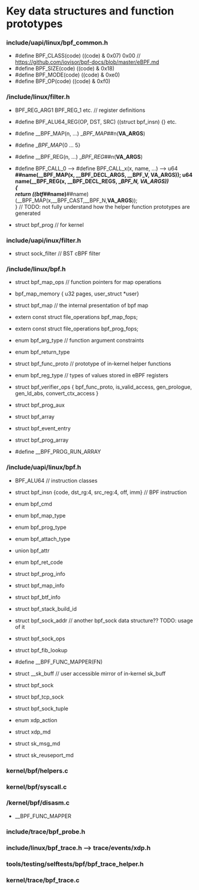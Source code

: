 
# Key data structures and function prototypes #

### include/uapi/linux/bpf_common.h ###
* #define BPF_CLASS(code) ((code) & 0x07)		0x00 // https://github.com/iovisor/bpf-docs/blob/master/eBPF.md
* #define BPF_SIZE(code)  ((code) & 0x18)
* #define BPF_MODE(code)  ((code) & 0xe0)
* #define BPF_OP(code)    ((code) & 0xf0)



### /include/linux/filter.h ###
* BPF_REG_ARG1   BPF_REG_1  etc.    // register definitions

* #define BPF_ALU64_REG(OP, DST, SRC)	((struct bpf_insn) {}  etc.

* #define __BPF_MAP(n, ...) __BPF_MAP_##n(__VA_ARGS__)
* #define __BPF_MAP_{0 ... 5}
* #define __BPF_REG(n, ...) __BPF_REG_##n(__VA_ARGS__)
* #define BPF_CALL_0 -->
  #define BPF_CALL_x(x, name, ...)	   -->
	u64 ____##name(__BPF_MAP(x, __BPF_DECL_ARGS, __BPF_V, __VA_ARGS__));
  u64 name(__BPF_REG(x, __BPF_DECL_REGS, __BPF_N, __VA_ARGS__))	       \
  {								       \
    return ((btf_##name)____##name)(__BPF_MAP(x,__BPF_CAST,__BPF_N,__VA_ARGS__));\
  }
 // TODO: not fully understand how the helper function prototypes are generated

* struct bpf_prog               // for kernel


### include/uapi/inux/filter.h ###
* struct sock_filter        // BST cBPF filter


### /include/linux/bpf.h ###
* struct bpf_map_ops        // function pointers for map operations
* bpf_map_memory  { u32 pages, user_struct *user}
* struct bpf_map            // the internal presentation of bpf map
* extern const struct file_operations bpf_map_fops;
* extern const struct file_operations bpf_prog_fops;

* enum bpf_arg_type         // function argument constraints
* enum bpf_return_type
* struct bpf_func_proto     // prototype of in-kernel helper functions
* enum bpf_reg_type         // types of values stored in eBPF registers
* struct bpf_verifier_ops   { bpf_func_proto, is_valid_access,
                            gen_prologue, gen_ld_abs, convert_ctx_access }
* struct bpf_prog_aux
* struct bpf_array
* struct bpf_event_entry
* struct bpf_prog_array
* #define __BPF_PROG_RUN_ARRAY


### /include/uapi/linux/bpf.h ###
* BPF_ALU64                // instruction classes
* struct bpf_insn {code, dst_rg:4, src_reg:4, off, imm} // BPF instruction
* enum bpf_cmd
* enum bpf_map_type
* enum bpf_prog_type
* enum bpf_attach_type
* union bpf_attr
* enum bpf_ret_code
* struct bpf_prog_info
* struct bpf_map_info
* struct bpf_btf_info
* struct bpf_stack_build_id 
* struct bpf_sock_addr      // another bpf_sock data structure?? TODO: usage of it
* struct bpf_sock_ops
* struct bpf_fib_lookup

* #define __BPF_FUNC_MAPPER(FN)
* struct __sk_buff          // user accessible mirror of in-kernel sk_buff
* struct bpf_sock
* struct bpf_tcp_sock
* struct bpf_sock_tuple

* enum xdp_action
* struct xdp_md
* struct sk_msg_md
* struct sk_reuseport_md


### kernel/bpf/helpers.c ###

### kernel/bpf/syscall.c ###


### /kernel/bpf/disasm.c ###
* __BPF_FUNC_MAPPER

### include/trace/bpf_probe.h ###

### include/linux/bpf_trace.h --> trace/events/xdp.h ###
### tools/testing/selftests/bpf/bpf_trace_helper.h ###

### kernel/trace/bpf_trace.c ###
